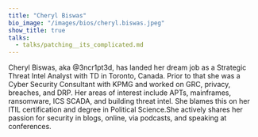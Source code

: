```yaml
---
title: "Cheryl Biswas"
bio_image: "/images/bios/cheryl.biswas.jpeg"
show_title: true
talks:
  - talks/patching__its_complicated.md
---
```

Cheryl Biswas, aka @3ncr1pt3d, has landed her dream job as a Strategic Threat Intel Analyst with TD in Toronto, Canada. Prior to that she was a Cyber Security Consultant with KPMG and worked on GRC, privacy, breaches, and DRP.  Her areas of interest include APTs, mainframes, ransomware, ICS SCADA, and building threat intel. She blames this on her ITIL certification and degree in Political Science.She actively shares her passion for security in blogs, online, via podcasts, and speaking at conferences.